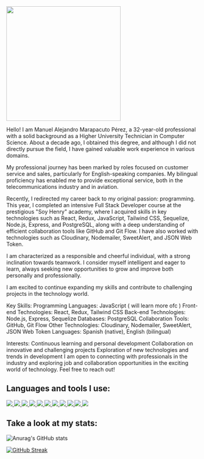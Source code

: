 <img width="300" height="300" src="https://cdn-icons-png.flaticon.com/512/25/25231.png" />

Hello! I am Manuel Alejandro Marapacuto Pérez, a 32-year-old professional with a solid background as a Higher University Technician in Computer Science. About a decade ago, I obtained this degree, and although I did not directly pursue the field, I have gained valuable work experience in various domains.

My professional journey has been marked by roles focused on customer service and sales, particularly for English-speaking companies. My bilingual proficiency has enabled me to provide exceptional service, both in the telecommunications industry and in aviation.

Recently, I redirected my career back to my original passion: programming. This year, I completed an intensive Full Stack Developer course at the prestigious "Soy Henry" academy, where I acquired skills in key technologies such as React, Redux, JavaScript, Tailwind CSS, Sequelize, Node.js, Express, and PostgreSQL, along with a deep understanding of efficient collaboration tools like GitHub and Git Flow. I have also worked with technologies such as Cloudinary, Nodemailer, SweetAlert, and JSON Web Token.

I am characterized as a responsible and cheerful individual, with a strong inclination towards teamwork. I consider myself intelligent and eager to learn, always seeking new opportunities to grow and improve both personally and professionally.

I am excited to continue expanding my skills and contribute to challenging projects in the technology world.

Key Skills:
Programming Languages: JavaScript ( will learn more ofc )
Front-end Technologies: React, Redux, Tailwind CSS
Back-end Technologies: Node.js, Express, Sequelize
Databases: PostgreSQL
Collaboration Tools: GitHub, Git Flow
Other Technologies: Cloudinary, Nodemailer, SweetAlert, JSON Web Token
Languages: Spanish (native), English (bilingual)

Interests:
Continuous learning and personal development
Collaboration on innovative and challenging projects
Exploration of new technologies and trends in development
I am open to connecting with professionals in the industry and exploring job and collaboration opportunities in the exciting world of technology. Feel free to reach out!

## Languages and tools I use: 

<a href="https://developer.mozilla.org/en-US/docs/Web/JavaScript">
  <img src="https://img.shields.io/badge/JavaScript-323330?style=for-the-badge&logo=javascript&logoColor=F7DF1E" >
</a>

<a href="https://react.dev/">
  <img src="https://img.shields.io/badge/React-20232A?style=for-the-badge&logo=react&logoColor=61DAFB" >
</a>

<a href="https://redux.js.org/">
  <img src="https://img.shields.io/badge/Redux-593D88?style=for-the-badge&logo=redux&logoColor=white" >
</a>

<a href="https://nodejs.org/en">
  <img src="https://img.shields.io/badge/Node%20js-339933?style=for-the-badge&logo=nodedotjs&logoColor=white" >
</a>

<a href="https://expressjs.com/">
  <img src="https://img.shields.io/badge/Express%20js-000000?style=for-the-badge&logo=express&logoColor=white" >
</a>

<a href="https://sequelize.org/">
  <img src="https://img.shields.io/badge/Sequelize-52B0E7?style=for-the-badge&logo=Sequelize&logoColor=white" >
</a>

<a href="https://tailwindcss.com/">
  <img src="https://img.shields.io/badge/Tailwind_CSS-38B2AC?style=for-the-badge&logo=tailwind-css&logoColor=white" >
</a>

<a href="https://www.postgresql.org/">
  <img src="https://img.shields.io/badge/PostgreSQL-316192?style=for-the-badge&logo=postgresql&logoColor=white" >
</a>

<a href="https://www.mysql.com/">
  <img src="https://img.shields.io/badge/MySQL-005C84?style=for-the-badge&logo=mysql&logoColor=white" >
</a>

<a href="https://developer.mozilla.org/en-US/docs/Web/CSS">
  <img src="https://img.shields.io/badge/CSS3-1572B6?style=for-the-badge&logo=css3&logoColor=white" >
</a>

<a href="https://developer.mozilla.org/en-US/docs/Web/HTML">
  <img src="https://img.shields.io/badge/HTML5-E34F26?style=for-the-badge&logo=html5&logoColor=white" >
</a>

## Take a look at my stats: 

![Anurag's GitHub stats](https://github-readme-stats.vercel.app/api?username=AlejandroMarapacuto&show_icons=true&theme=dark)


[![GitHub Streak](https://streak-stats.demolab.com?user=AlejandroMarapacuto&theme=dark)](https://git.io/streak-stats)
